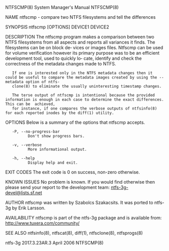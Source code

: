 NTFSCMP(8)                                                             System Manager's Manual                                                            NTFSCMP(8)

NAME
       ntfscmp - compare two NTFS filesystems and tell the differences

SYNOPSIS
       ntfscmp [OPTIONS] DEVICE1 DEVICE2

DESCRIPTION
       The ntfscmp program makes a comparison between two NTFS filesystems from all aspects and reports all variances it finds.  The filesystems can be on block de‐
       vices or images files. Ntfscmp can be used for volume verification however its primary purpose was to be an efficient development tool, used to  quickly  lo‐
       cate, identify and check the correctness of the metadata changes made to NTFS.

       If one is interested only in the NTFS metadata changes then it could be useful to compare the metadata images created by using the --metadata option of ntfs‐
       clone(8) to eliminate the usually uninteresting timestamp changes.

       The terse output of ntfscmp is intentional because the provided information is enough in each case to determine the exact differences. This can be  achieved,
       for instance, if one compares the verbose outputs of ntfsinfo(8) for each reported inodes by the diff(1) utility.

OPTIONS
       Below is a summary of the options that ntfscmp accepts.

       -P, --no-progress-bar
              Don't show progress bars.

       -v, --verbose
              More informational output.

       -h, --help
              Display help and exit.

EXIT CODES
       The exit code is 0 on success, non-zero otherwise.

KNOWN ISSUES
       No problem is known. If you would find otherwise then please send your report to the development team: ntfs-3g-devel@lists.sf.net

AUTHOR
       ntfscmp was written by Szabolcs Szakacsits.  It was ported to ntfs-3g by Erik Larsson.

AVAILABILITY
       ntfscmp is part of the ntfs-3g package and is available from:
       http://www.tuxera.com/community/

SEE ALSO
       ntfsinfo(8), ntfscat(8), diff(1), ntfsclone(8), ntfsprogs(8)

ntfs-3g 2017.3.23AR.3                                                        April 2006                                                                   NTFSCMP(8)
